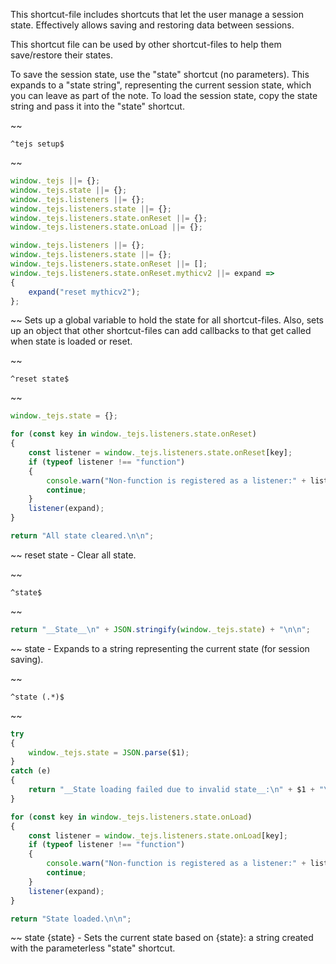 This shortcut-file includes shortcuts that let the user manage a session state.  Effectively allows saving and restoring data between sessions.

This shortcut file can be used by other shortcut-files to help them save/restore their states.

To save the session state, use the "state" shortcut (no parameters).  This expands to a "state string", representing the current session state, which you can leave as part of the note.  To load the session state, copy the state string and pass it into the "state" shortcut.


~~
```
^tejs setup$
```
~~
```js
window._tejs ||= {};
window._tejs.state ||= {};
window._tejs.listeners ||= {};
window._tejs.listeners.state ||= {};
window._tejs.listeners.state.onReset ||= {};
window._tejs.listeners.state.onLoad ||= {};

window._tejs.listeners ||= {};
window._tejs.listeners.state ||= {};
window._tejs.listeners.state.onReset ||= [];
window._tejs.listeners.state.onReset.mythicv2 ||= expand =>
{
	expand("reset mythicv2");
};
```
~~
Sets up a global variable to hold the state for all shortcut-files.  Also, sets up an object that other shortcut-files can add callbacks to that get called when state is loaded or reset.


~~
```
^reset state$
```
~~
```js
window._tejs.state = {};

for (const key in window._tejs.listeners.state.onReset)
{
	const listener = window._tejs.listeners.state.onReset[key];
	if (typeof listener !== "function")
	{
		console.warn("Non-function is registered as a listener:" + listener);
		continue;
	}
	listener(expand);
}

return "All state cleared.\n\n";
```
~~
reset state - Clear all state.


~~
```
^state$
```
~~
```js
return "__State__\n" + JSON.stringify(window._tejs.state) + "\n\n";
```
~~
state - Expands to a string representing the current state (for session saving).


~~
```
^state (.*)$
```
~~
```js
try
{
	window._tejs.state = JSON.parse($1);
}
catch (e)
{
	return "__State loading failed due to invalid state__:\n" + $1 + "\n\n";
}

for (const key in window._tejs.listeners.state.onLoad)
{
	const listener = window._tejs.listeners.state.onLoad[key];
	if (typeof listener !== "function")
	{
		console.warn("Non-function is registered as a listener:" + listener);
		continue;
	}
	listener(expand);
}

return "State loaded.\n\n";
```
~~
state {state} - Sets the current state based on {state}: a string created with the parameterless "state" shortcut.
